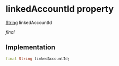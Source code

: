 


# linkedAccountId property






[String](https://api.flutter.dev/flutter/dart-core/String-class.html) linkedAccountId
  
_final_






## Implementation

```dart
final String linkedAccountId;


```







